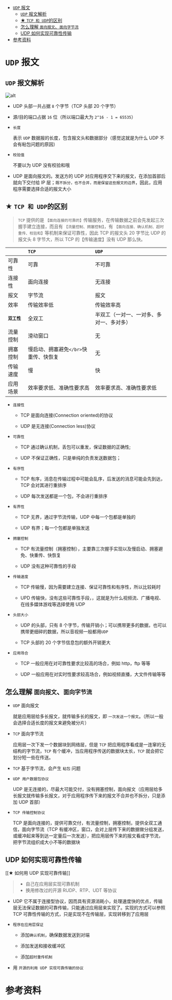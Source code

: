 - [`UDP` 报文](#udp-报文)
  - [`UDP` 报文解析](#udp-报文解析)
  - [★ `TCP 和 UDP`的区别](#-tcp-和-udp的区别)
  - [怎么理解 `面向报文`、`面向字节流`](#怎么理解-面向报文面向字节流)
  - [UDP 如何实现可靠性传输](#udp-如何实现可靠性传输)
- [参考资料](#参考资料)

# `UDP` 报文

## `UDP` 报文解析

![alt](http://c.biancheng.net/uploads/allimg/191111/6-1911111249535K.gif)

- UDP 头部一共占据 `8` 个字节（TCP 头部 20 个字节）

- 源/目的端口占据 `16` 位（所以端口最大为 `2^16 - 1 = 65535`）

- `长度`

  表示 `UDP` 数据报的长度，包含报文头和数据部分（感觉这就是为什么 UDP 不会有粘包问题的原因）

- `校验值`

  不要以为 UDP 没有校验和哦

- UDP 是面向报文的。发送方的 UDP 对应用程序交下来的报文，在添加首部后就向下交付给 IP 层；`既不拆分，也不合并，而是保留这些报文的边界`，因此，应用程序需要选择合适的报文大小

## ★ `TCP 和 UDP`的区别

> `TCP` 提供的是 `【面向连接的可靠的】`传输服务，在传输数据之前会先发起三次握手建立连接，而且有 `【流量控制、拥塞控制】`，有 `【面向连接、确认机制、超时重传、校验和】`等机制来保证可靠性，因此 TCP 的报文头 20 字节比 UDP 的报文头 8 字节大，所以 TCP 的【传输速度】没有 UDP 那么快。

|              | `TCP`                                 | `UDP`                                    |
| :----------- | :------------------------------------ | :--------------------------------------- |
| 可靠性       | 可靠                                  | 不可靠                                   |
| 连接性       | 面向连接                              | 无连接                                   |
| 报文         | 字节流                                | 报文                                     |
| 效率         | 传输效率低                            | 传输效率高                               |
| **`双工性`** | 全双工                                | 半双工（一对一、一对多、多对一、多对多） |
| 流量控制     | 滑动窗口                              | 无                                       |
| 拥塞控制     | 慢启动、拥塞避免`</br>`快重传、快恢复 | 无                                       |
| 传输速度     | 慢                                    | 快                                       |
| 应用场景     | 效率要求低、准确性要求高              | 效率要求高、准确性要求低                 |

- `连接性`

  - TCP 是面向连接(Connection oriented)的协议

  - UDP 是无连接(Connection less)协议

- `可靠性`

  - TCP 通过确认机制，丢包可以重发，保证数据的正确性;

  - UDP 不保证正确性，只是单纯的负责发送数据包；

- `有序性`

  - TCP 有序，消息在传输过程中可能会乱序，后发送的消息可能会先到达，TCP 会对其进行重排序

  - UDP 每次发送都是一个包，不会进行重排序

- `有界性`

  - TCP 无界，通过字节流传输，UDP 中每一个包都是单独的

  - UDP 有界；每一个包都是单独发送

- `拥塞控制`

  - TCP 有流量控制（拥塞控制），主要靠三次握手实现以及慢启动、拥塞避免、快重传、快恢复

  - UDP 没有这种可靠性的手段

- `传输速度`

  - TCP 传输慢，因为需要建立连接、保证可靠性和有序性，所以比较耗时

  - UPD 传输快，没有这些可靠性手段，，这就是为什么视频流、广播电视、在线多媒体游戏等选择使用 UDP

- `头部大小`

  - UDP 的头部，只有 8 个字节，传输开销小；可以携带更多的数据，也可以携带更细碎的数据，所以音视频一般都用`UDP`

  - TCP 头部的 20 个字节信息包的额外开销更大

- `应用场合`

  - TCP 一般应用在对可靠性要求比较高的场合，例如 http，ftp 等等

  - UDP 一般应用在对实时性要求较高场合，例如视频直播，大文件传输等等

## 怎么理解 `面向报文`、`面向字节流`

- `UDP` 面向报文

  就是应用层给多长报文，就传输多长的报文，即 `一次发送一个报文`。（所以一般会选择合适长度的报文来避免被分片）

- `TCP` 面向字节流

  应用层一次下发一个数据块到网络层，但是 `TCP` 把应用程序看成是一连窜的无结构的字节流，`TCP` 有个缓冲，当应用程序传送的数据块太长，`TCP` 就会把它划分短一些在传送。

- `TCP` 基于字节流，会产生 `粘包` 问题

- `UDP 用户数据包协议`

  UDP 是无连接的，尽最大可能交付，没有拥塞控制，面向报文（应用层给多长报文就传输多长报文，对于应用程序传下来的报文不合并也不拆分，只是添加 UDP 首部）

- `TCP 传输控制协议`

  TCP 是面向连接的，提供可靠交付，有流量控制，拥塞控制，提供全双工通信，面向字节流（TCP 有缓冲区，窗口，会对上层传下来的数据做分组发送，或缓冲起来等到达一定量后一次发送），把应用层传下来的报文看成字节流，把字节流组织成大小不等的数据块

## UDP 如何实现可靠性传输

[[★ 如何用 UDP 实现可靠传输]]

> - 自己在应用层实现可靠机制
> - 换用修改过的开源 RUDP、RTP、UDT 等协议

- UDP 它不属于连接型协议，因而具有资源消耗小，处理速度快的优点，传输层无法保证数据的可靠传输，只能通过应用层来实现了。实现的方式可以参照 TCP 可靠性传输的方式，只是实现不在传输层，实现转移到了应用层

- `程序在应用层保证`

  - 添加`确认机制`，确保数据发送到对端

  - 添加发送和接收缓冲区

  - 添加`超时重传机制`

- 用 `开源的利用 UDP 实现可靠传输的协议`

# 参考资料
